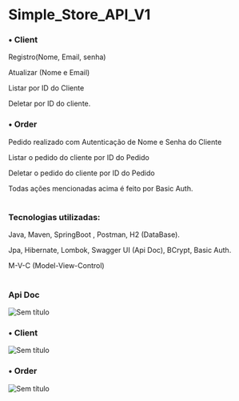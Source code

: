 # Simple_Store_API_V1

### • Client
 Registro(Nome, Email, senha)
 
 Atualizar (Nome e Email)

 Listar por ID do Cliente
 
 Deletar por ID do cliente.


### • Order
Pedido realizado com Autenticação de Nome e Senha do Cliente

Listar o pedido do cliente por ID do Pedido

Deletar o pedido do cliente por ID do Pedido

Todas ações mencionadas acima é feito por Basic Auth.

#
### Tecnologias utilizadas: 
Java, Maven, SpringBoot , Postman, H2 (DataBase).

Jpa, Hibernate, Lombok, Swagger UI (Api Doc), BCrypt, Basic Auth.

 M-V-C (Model-View-Control)
#
### Api Doc

![Sem título](https://github.com/hanspeterdietiker/simple_Store_API/assets/126719678/4093783d-3228-4eeb-af95-d31c75594087)

### • Client

![Sem título](https://github.com/hanspeterdietiker/simple_Store_API/assets/126719678/a92bf7c0-e8f9-4c4a-96d1-68aba7bbcbda)

### • Order

![Sem título](https://github.com/hanspeterdietiker/simple_Store_API/assets/126719678/86d04555-2d35-496d-b27c-1e79428acf22)

#
